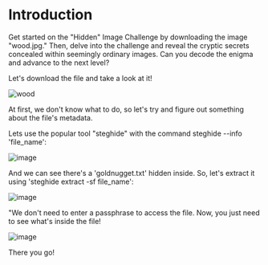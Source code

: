 # Introduction

Get started on the "Hidden" Image Challenge by downloading the image "wood.jpg." Then, delve into the challenge and reveal the cryptic secrets concealed within seemingly ordinary images. Can you decode the enigma and advance to the next level? 

Let's download the file and take a look at it!

![wood](https://github.com/CTF-Citadel/challenges/assets/115781703/c7b1b436-2a2f-49cd-91b5-dca11ab33cd0)

At first, we don't know what to do, so let's try and figure out something about the file's metadata.

Lets use the popular tool "steghide" with the command steghide --info 'file_name':

![image](https://github.com/CTF-Citadel/challenges/assets/115781703/aad471b3-8eff-4140-8a91-f4746c5c63f4)


And we can see there's a 'goldnugget.txt' hidden inside. So, let's extract it using 'steghide extract -sf file_name':

![image](https://github.com/CTF-Citadel/challenges/assets/115781703/189baa0f-019a-4994-9a38-d3cbf5f2cebd)

"We don't need to enter a passphrase to access the file. Now, you just need to see what's inside the file!

![image](https://github.com/CTF-Citadel/challenges/assets/115781703/362c249b-b458-4db9-8069-12ee507b00bd)

There you go!
